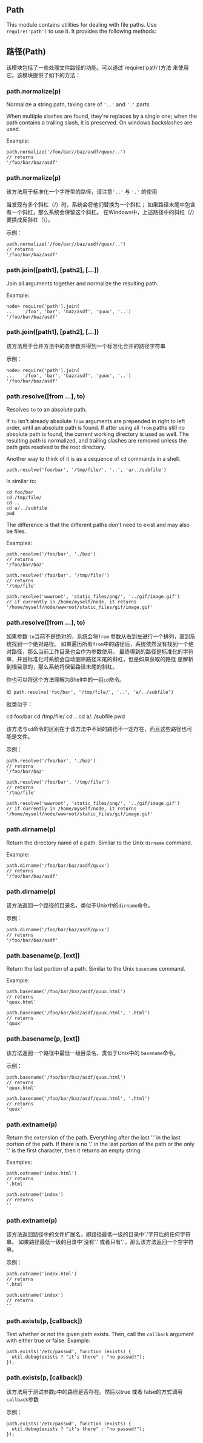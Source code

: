 ## Path

This module contains utilities for dealing with file paths.  Use
`require('path')` to use it.  It provides the following methods:

## 路径(Path)

该模块包括了一些处理文件路径的功能。可以通过`require('path')方法
来使用它。该模块提供了如下的方法：

### path.normalize(p)

Normalize a string path, taking care of `'..'` and `'.'` parts.

When multiple slashes are found, they're replaces by a single one;
when the path contains a trailing slash, it is preserved.
On windows backslashes are used. 

Example:

    path.normalize('/foo/bar//baz/asdf/quux/..')
    // returns
    '/foo/bar/baz/asdf'

### path.normalize(p)

该方法用于标准化一个字符型的路径，请注意`'..'` 与 `'.'` 的使用

当发现有多个斜杠（/）时，系统会将他们替换为一个斜杠；
如果路径末尾中包含有一个斜杠，那么系统会保留这个斜杠。
在Windows中，上述路径中的斜杠（/）要换成反斜杠（\）。

示例：

    path.normalize('/foo/bar//baz/asdf/quux/..')
    // returns
    '/foo/bar/baz/asdf'


### path.join([path1], [path2], [...])

Join all arguments together and normalize the resulting path.

Example:

    node> require('path').join(
    ...   '/foo', 'bar', 'baz/asdf', 'quux', '..')
    '/foo/bar/baz/asdf'

### path.join([path1], [path2], [...])

该方法用于合并方法中的各参数并得到一个标准化合并的路径字符串

示例：

    node> require('path').join(
    ...   '/foo', 'bar', 'baz/asdf', 'quux', '..')
    '/foo/bar/baz/asdf'


### path.resolve([from ...], to)

Resolves `to` to an absolute path.

If `to` isn't already absolute `from` arguments are prepended in right to left
order, until an absolute path is found. If after using all `from` paths still
no absolute path is found, the current working directory is used as well. The
resulting path is normalized, and trailing slashes are removed unless the path 
gets resolved to the root directory.

Another way to think of it is as a sequence of `cd` commands in a shell.

    path.resolve('foo/bar', '/tmp/file/', '..', 'a/../subfile')

Is similar to:

    cd foo/bar
    cd /tmp/file/
    cd ..
    cd a/../subfile
    pwd

The difference is that the different paths don't need to exist and may also be
files.

Examples:

    path.resolve('/foo/bar', './baz')
    // returns
    '/foo/bar/baz'

    path.resolve('/foo/bar', '/tmp/file/')
    // returns
    '/tmp/file'

    path.resolve('wwwroot', 'static_files/png/', '../gif/image.gif')
    // if currently in /home/myself/node, it returns
    '/home/myself/node/wwwroot/static_files/gif/image.gif'

### path.resolve([from ...], to)

如果参数 `to`当前不是绝对的，系统会将`from` 参数从右到左进行一个排列，直到系统找到一个绝对路径。
如果遍历所有`from`中的路径后，系统依然没有找到一个绝对路径，那么当前工作目录也会作为参数使用。
最终得到的路径是标准化的字符串，并且标准化时系统会自动删除路径末尾的斜杠，但是如果获取的路径
是解析到根目录的，那么系统将保留路径末尾的斜杠。

你也可以将这个方法理解为Shell中的一组`cd`命令。

    如 path.resolve('foo/bar', '/tmp/file/', '..', 'a/../subfile')

就类似于：

cd foo/bar
    cd /tmp/file/
    cd ..
    cd a/../subfile
    pwd

该方法与`cd`命令的区别在于该方法中不同的路径不一定存在，而且这些路径也可能是文件。

示例：

    path.resolve('/foo/bar', './baz')
    // returns
    '/foo/bar/baz'

    path.resolve('/foo/bar', '/tmp/file/')
    // returns
    '/tmp/file'

    path.resolve('wwwroot', 'static_files/png/', '../gif/image.gif')
    // if currently in /home/myself/node, it returns
    '/home/myself/node/wwwroot/static_files/gif/image.gif'

### path.dirname(p)

Return the directory name of a path.  Similar to the Unix `dirname` command.

Example:

    path.dirname('/foo/bar/baz/asdf/quux')
    // returns
    '/foo/bar/baz/asdf'

### path.dirname(p)

该方法返回一个路径的目录名，类似于Unix中的`dirname`命令。

示例：

    path.dirname('/foo/bar/baz/asdf/quux')
    // returns
    '/foo/bar/baz/asdf'

### path.basename(p, [ext])

Return the last portion of a path.  Similar to the Unix `basename` command.

Example:

    path.basename('/foo/bar/baz/asdf/quux.html')
    // returns
    'quux.html'

    path.basename('/foo/bar/baz/asdf/quux.html', '.html')
    // returns
    'quux'


### path.basename(p, [ext])

该方法返回一个路径中最低一级目录名，类似于Unix中的 `basename`命令。

示例：

    path.basename('/foo/bar/baz/asdf/quux.html')
    // returns
    'quux.html'

    path.basename('/foo/bar/baz/asdf/quux.html', '.html')
    // returns
    'quux'

### path.extname(p)

Return the extension of the path.  Everything after the last '.' in the last portion
of the path.  If there is no '.' in the last portion of the path or the only '.' is
the first character, then it returns an empty string.  

Examples:

    path.extname('index.html')
    // returns
    '.html'

    path.extname('index')
    // returns
    ''

### path.extname(p)

该方法返回路径中的文件扩展名，即路径最低一级的目录中'.'字符后的任何字符串。
如果路径最低一级的目录中'没有'.' 或者只有'.'，那么该方法返回一个空字符串。

示例：

    path.extname('index.html')
    // returns
    '.html'

    path.extname('index')
    // returns
    ''

### path.exists(p, [callback])

Test whether or not the given path exists.  Then, call the `callback` argument
with either true or false. Example:

    path.exists('/etc/passwd', function (exists) {
      util.debug(exists ? "it's there" : "no passwd!");
    });

### path.exists(p, [callback])

该方法用于测试参数`p`中的路径是否存在。然后以true 或者 false的方式调用`callback`参数

示例：

    path.exists('/etc/passwd', function (exists) {
      util.debug(exists ? "it's there" : "no passwd!");
    });
